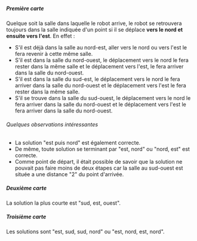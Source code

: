 ##### Première carte

Quelque soit la salle dans laquelle le robot arrive, le robot se retrouvera toujours dans la salle indiquée d'un point si il se déplace **vers le nord et ensuite vers l'est**. En effet :

<ul data-bullet="ti-arrow-right">
  <li>S'il est déjà dans la salle au nord-est, aller vers le nord ou vers l'est le fera revenir à cette même salle.</li>
  <li>S'il est dans la salle du nord-ouest, le déplacement vers le nord le fera rester dans la même salle et le déplacement vers l'est, le fera arriver dans la salle du nord-ouest.</li>
  <li>S'il est dans la salle du sud-est, le déplacement vers le nord le fera arriver dans la salle du nord-ouest et le déplacement vers l'est le fera rester dans la même salle. </li>
  <li>S'il se trouve dans la salle du sud-ouest, le déplacement vers le nord le fera arriver dans la salle du nord-ouest et le déplacement vers l'est le fera arriver dans la salle du nord-ouest.</li>
</ul>

<h6 class="mt24">Quelques observations intéressantes</h6>

<ul data-bullet="ti-info-alt">
  <li>La solution "est puis nord" est également correcte.</li>
  <li>De même, toute solution se terminant par "est, nord" ou "nord, est" est correcte. </li>
  <li>Comme point de départ, il était possible de savoir que la solution ne pouvait pas faire moins de deux étapes car la salle au sud-ouest est située a une distance "2" du point d'arrivée.</li>
</ul>

##### Deuxième carte

La solution la plus courte est "sud, est, ouest".


##### Troisième carte

Les solutions sont "est, sud, sud, nord" ou "est, nord, est, nord".
